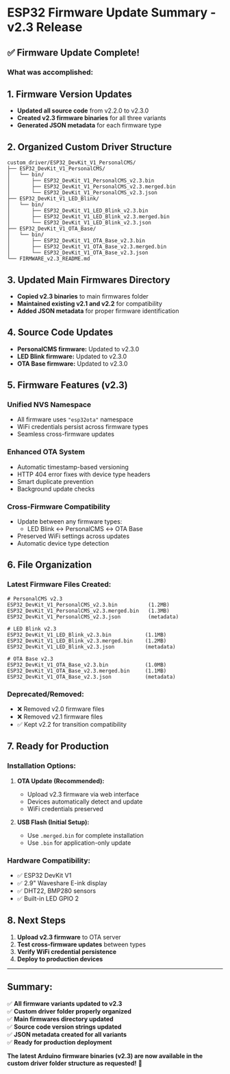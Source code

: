 # ESP32 Firmware Update Summary - v2.3 Release

## ✅ **Firmware Update Complete!**

### **What was accomplished:**

## 1. **Firmware Version Updates**
- **Updated all source code** from v2.2.0 to v2.3.0
- **Created v2.3 firmware binaries** for all three variants
- **Generated JSON metadata** for each firmware type

## 2. **Organized Custom Driver Structure**
```
custom_driver/ESP32_DevKit_V1_PersonalCMS/
├── ESP32_DevKit_V1_PersonalCMS/
│   └── bin/
│       ├── ESP32_DevKit_V1_PersonalCMS_v2.3.bin
│       ├── ESP32_DevKit_V1_PersonalCMS_v2.3.merged.bin
│       └── ESP32_DevKit_V1_PersonalCMS_v2.3.json
├── ESP32_DevKit_V1_LED_Blink/
│   └── bin/
│       ├── ESP32_DevKit_V1_LED_Blink_v2.3.bin
│       ├── ESP32_DevKit_V1_LED_Blink_v2.3.merged.bin
│       └── ESP32_DevKit_V1_LED_Blink_v2.3.json
├── ESP32_DevKit_V1_OTA_Base/
│   └── bin/
│       ├── ESP32_DevKit_V1_OTA_Base_v2.3.bin
│       ├── ESP32_DevKit_V1_OTA_Base_v2.3.merged.bin
│       └── ESP32_DevKit_V1_OTA_Base_v2.3.json
└── FIRMWARE_v2.3_README.md
```

## 3. **Updated Main Firmwares Directory**
- **Copied v2.3 binaries** to main firmwares folder
- **Maintained existing v2.1 and v2.2** for compatibility
- **Added JSON metadata** for proper firmware identification

## 4. **Source Code Updates**
- **PersonalCMS firmware:** Updated to v2.3.0
- **LED Blink firmware:** Updated to v2.3.0  
- **OTA Base firmware:** Updated to v2.3.0

## 5. **Firmware Features (v2.3)**

### **Unified NVS Namespace**
- All firmware uses `"esp32ota"` namespace
- WiFi credentials persist across firmware types
- Seamless cross-firmware updates

### **Enhanced OTA System**
- Automatic timestamp-based versioning
- HTTP 404 error fixes with device type headers
- Smart duplicate prevention
- Background update checks

### **Cross-Firmware Compatibility**
- Update between any firmware types:
  - LED Blink ↔ PersonalCMS ↔ OTA Base
- Preserved WiFi settings across updates
- Automatic device type detection

## 6. **File Organization**

### **Latest Firmware Files Created:**
```
# PersonalCMS v2.3
ESP32_DevKit_V1_PersonalCMS_v2.3.bin          (1.2MB)
ESP32_DevKit_V1_PersonalCMS_v2.3.merged.bin   (1.3MB) 
ESP32_DevKit_V1_PersonalCMS_v2.3.json         (metadata)

# LED Blink v2.3  
ESP32_DevKit_V1_LED_Blink_v2.3.bin           (1.1MB)
ESP32_DevKit_V1_LED_Blink_v2.3.merged.bin    (1.2MB)
ESP32_DevKit_V1_LED_Blink_v2.3.json          (metadata)

# OTA Base v2.3
ESP32_DevKit_V1_OTA_Base_v2.3.bin            (1.0MB)
ESP32_DevKit_V1_OTA_Base_v2.3.merged.bin     (1.1MB) 
ESP32_DevKit_V1_OTA_Base_v2.3.json           (metadata)
```

### **Deprecated/Removed:**
- ❌ Removed v2.0 firmware files
- ❌ Removed v2.1 firmware files  
- ✅ Kept v2.2 for transition compatibility

## 7. **Ready for Production**

### **Installation Options:**
1. **OTA Update (Recommended):**
   - Upload v2.3 firmware via web interface
   - Devices automatically detect and update
   - WiFi credentials preserved

2. **USB Flash (Initial Setup):**
   - Use `.merged.bin` for complete installation
   - Use `.bin` for application-only update

### **Hardware Compatibility:**
- ✅ ESP32 DevKit V1
- ✅ 2.9" Waveshare E-ink display
- ✅ DHT22, BMP280 sensors
- ✅ Built-in LED GPIO 2

## 8. **Next Steps**
1. **Upload v2.3 firmware** to OTA server
2. **Test cross-firmware updates** between types
3. **Verify WiFi credential persistence**
4. **Deploy to production devices**

---

## **Summary:**
✅ **All firmware variants updated to v2.3**  
✅ **Custom driver folder properly organized**  
✅ **Main firmwares directory updated**  
✅ **Source code version strings updated**  
✅ **JSON metadata created for all variants**  
✅ **Ready for production deployment**

**The latest Arduino firmware binaries (v2.3) are now available in the custom driver folder structure as requested!** 🎉